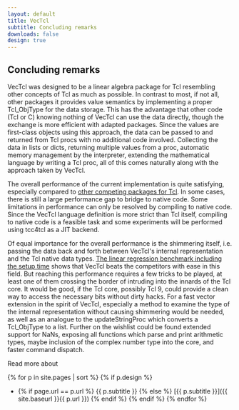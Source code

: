 ```yaml
---
layout: default
title: VecTcl
subtitle: Concluding remarks
downloads: false
design: true
---
```


Concluding remarks
------------------

VecTcl was designed to be a linear algebra package for Tcl resembling other concepts of Tcl as much
as possible. In contrast to most, if not all, other packages it provides value semantics by
implementing a proper Tcl\_ObjType for the data storage. This has the advantage that other code (Tcl
or C) knowing nothing of VecTcl can use the data directly, though the exchange is more efficient with
adapted packages. Since the values are first-class objects using this approach, the data can be 
passed to and returned from Tcl procs with no additional code involved. Collecting the data in lists
or dicts, returning multiple values from a proc, automatic memory management by the interpreter,
extending the mathematical language by writing a Tcl proc, all of this comes naturally along with
the approach taken by VecTcl.

The overall performance of the current implementation is quite satisfying, especially compared to
[other competing packages for Tcl](benchmarks/linreg.html). In some cases, there is still a large
performance gap to bridge to native code. Some limitations in performance can only be resolved by
compiling to native code. Since the VecTcl language definition is more strict than Tcl itself,
compiling to native code is a feasible task and some experiments will be performed using tcc4tcl as
a JIT backend.

Of equal importance for the overall performance is the shimmering itself, i.e. passing the data back
and forth between VecTcl's internal representation and the Tcl native data types. [The linear
regression benchmark including the setup time](benchmarks/linreg.html) shows that VecTcl beats the
competitors with ease in this field. But reaching this performance requires a few tricks to be played, at least
one of them crossing the border of intruding into the innards of the Tcl core. It would be good, if
the Tcl core, possibly Tcl 9, could provide a clean way to access the necessary bits without dirty
hacks. For a fast vector extension in the spirit of VecTcl, especially a method to examine the type
of the internal representation without causing shimmering would be needed, as well as an analogue to
the updateStringProc which converts a Tcl\_ObjType to a list. Further on the wishlist could be found
extended support for NaNs, exposing all functions which parse and print arithmetic types, maybe
inclusion of the complex number type into the core, and faster command dispatch. 

Read more about

{% for p in site.pages | sort %} {% if p.design %}
* {% if page.url == p.url %} {{ p.subtitle }} {% else %} [{{ p.subtitle }}]({{ site.baseurl }}{{ p.url }}) {% endif %} {% endif %} {% endfor %}

